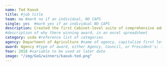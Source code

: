 ```yaml
---
name: Ted Kaouk
title: #job title
team: no #mark no if an individual, NO CAPS
single: yes  #mark yes if an individual NO CAPS
description: Created the first Cabinet-level suite of comprehensive administrative dashboards for seven administrative functions. Ted’s work has helped USDA become more lean and accountable by maximizing employee performance and reducing operating costs.
#description of why there winning award, in an excel spreadsheet
category: usda #reference list of categories
agency: Department of Agriculture #name of agency, capitalize first letter of each name
award: Agency #type of award, either Agency, Council, or President's; this is case sensitive so make sure to match the options listed exactly. This section generates the format of the card
Year: 2018 #variable to be used at later date
image: "/img/GoG/winners/kaouk-ted.png"
---
```

